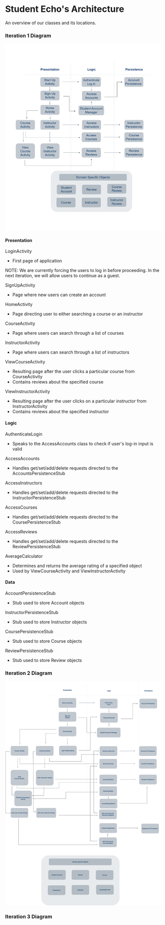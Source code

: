 # Student Echo's Architecture

An overview of our classes and its locations.

### Iteration 1 Diagram

![Architecture](Iteration%201/Architecture1.png)

#### Presentation

LoginActivity
* First page of application 

NOTE: We are currently forcing the users to log in before proceeding. In the next iteration, we will allow users to continue as a guest.

SignUpActivity
* Page where new users can create an account 

HomeActivity
* Page directing user to either searching a course or an instructor

CourseActivity
* Page where users can search through a list of courses

InstructorActivity
* Page where users can search through a list of instructors

ViewCourseActivity
* Resulting page after the user clicks a particular course from CourseActivity
* Contains reviews about the specified course

ViewInstructorActivity
* Resulting page after the user clicks on a particular instructor from InstructorActivity
* Contains reviews about the specified instructor

#### Logic

AuthenticateLogin
* Speaks to the AccessAccounts class to check if user's log-in input is valid 

AccessAccounts
* Handles get/set/add/delete requests directed to the AccountsPersistenceStub 

AccessInstructors
* Handles get/set/add/delete requests directed to the InstructorPersistenceStub

AccessCourses
* Handles get/set/add/delete requests directed to the CoursePersistenceStub

AccessReviews
* Handles get/set/add/delete requests directed to the ReviewPersistenceStub

AverageCalculator
* Determines and returns the average rating of a specified object 
* Used by ViewCourseActivity and ViewInstructorActivity

#### Data

AccountPersistenceStub
* Stub used to store Account objects

InstructorPersistenceStub
* Stub used to store Instructor objects

CoursePersistenceStub
* Stub used to store Course objects

ReviewPersistenceStub
* Stub used to store Review objects

### Iteration 2 Diagram

![Architecture](Iteration%202/Architecture2.png)

### Iteration 3 Diagram